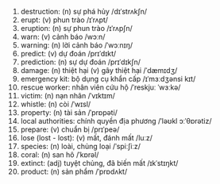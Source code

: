 1. destruction: (n) sự phá hủy /dɪˈstrʌkʃn/
2. erupt: (v) phun trào /ɪˈrʌpt/
3. eruption: (n) sự phun trào /ɪˈrʌpʃn/
4. warn: (v) cảnh báo /wɔːn/
5. warning: (n) lời cảnh báo /ˈwɔːnɪŋ/
6. predict: (v) dự đoán /prɪˈdɪkt/
7. prediction: (n) sự dự đoán /prɪˈdɪkʃn/
8. damage: (n) thiệt hại (v) gây thiệt hại /ˈdæmɪdʒ/
9. emergency kit: bộ dụng cụ khẩn cấp /ɪˈmɜːdʒənsi kɪt/
10. rescue worker: nhân viên cứu hộ /ˈreskjuː ˈwɜːkə/
11. victim: (n) nạn nhân /ˈvɪktɪm/
12. whistle: (n) còi /ˈwɪsl/
13. property: (n) tài sản /ˈprɒpəti/
14. local authorities: chính quyền địa phương /ˈləʊkl ɔːˈθɒrətiz/
15. prepare: (v) chuẩn bị /prɪˈpeə/
16. lose (lost - lost): (v) mất, đánh mất /luːz/
17. species: (n) loài, chủng loại /ˈspiːʃiːz/
18. coral: (n) san hô /ˈkɒrəl/
19. extinct: (adj) tuyệt chủng, đã biến mất /ɪkˈstɪŋkt/
20. product: (n) sản phẩm /ˈprɒdʌkt/